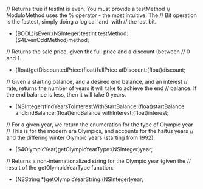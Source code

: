 // Returns true if testInt is even.  You must provide a testMethod
// ModuloMethod uses the % operator - the most intuitive.  The
// Bit operation is the fastest, simply doing a logical 'and' with
// the last bit.
+ (BOOL)isEven:(NSInteger)testInt testMethod:(S4EvenOddMethod)method;

// Returns the sale price, given the full price and a discount (between
// 0 and 1.
+ (float)getDiscountedPrice:(float)fullPrice atDiscount:(float)discount;

// Given a starting balance, and a desired end balance, and an interest
// rate, returns the number of years it will take to achieve the end
// balance.  If the end balance is less, then it will take 0 years.
+ (NSInteger)findYearsToInterestWithStartBalance:(float)startBalance
                                   andEndBalance:(float)endBalance
                                    withInterest:(float)interest;

// For a given year, we return the enumeration for the type of Olympic year
// This is for the modern era Olympics, and accounts for the haitus years
// and the differing winter Olympic years (starting from 1992).
+ (S4OlympicYear)getOlympicYearType:(NSInteger)year;

// Returns a non-internationalized string for the Olympic year (given the
// result of the getOlympicYearType function.
+ (NSString *)getOlympicYearString:(NSInteger)year;
